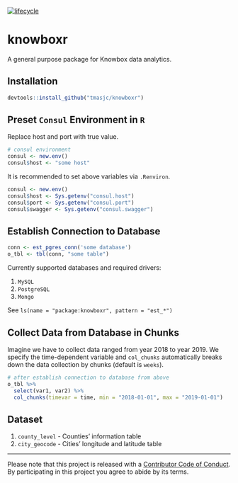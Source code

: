 
<!-- README.md is generated from README.Rmd. Please edit that file -->

[![lifecycle](https://img.shields.io/badge/lifecycle-experimental-orange.svg)](https://www.tidyverse.org/lifecycle/#experimental)

# knowboxr

A general purpose package for Knowbox data analytics.

## Installation

``` r
devtools::install_github("tmasjc/knowboxr")
```

## Preset `Consul` Environment in `R`

Replace host and port with true value.

``` r
# consul environment
consul <- new.env()
consul$host <- "some host"
```

It is recommended to set above variables via `.Renviron`.

``` r
consul <- new.env()
consul$host <- Sys.getenv("consul.host")
consul$port <- Sys.getenv("consul.port")
consul$swagger <- Sys.getenv("consul.swagger")
```

## Establish Connection to Database

``` r
conn <- est_pgres_conn('some database')
o_tbl <- tbl(conn, "some table")
```

Currently supported databases and required drivers:

1.  `MySQL`
2.  `PostgreSQL`
3.  `Mongo`

See `ls(name = "package:knowboxr", pattern = "est_*")`

## Collect Data from Database in Chunks

Imagine we have to collect data ranged from year 2018 to year 2019. We
specify the time-dependent variable and `col_chunks` automatically
breaks down the data collection by chunks (default is `weeks`).

``` r
# after establish connection to database from above
o_tbl %>% 
  select(var1, var2) %>% 
  col_chunks(timevar = time, min = "2018-01-01", max = "2019-01-01")
```

## Dataset

1.  `county_level` - Counties’ information table
2.  `city_geocode` - Cities’ longitude and latitude table

-----

Please note that this project is released with a [Contributor Code of
Conduct](CODE_OF_CONDUCT.md). By participating in this project you agree
to abide by its terms.
